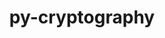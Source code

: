 ---
title: "py-cryptography"
layout: cache
categories: [package, develop]
meta: {"compilers": ["gcc@=11.4.0", "gcc@=7.5.0", "gcc@=9.4.0", "oneapi@=2024.2.1"], "num_specs": 56, "num_specs_by_stack": {"e4s": 13, "e4s-neoverse-v2": 13, "e4s-neoverse_v1": 6, "e4s-oneapi": 15, "e4s-power": 2, "radiuss": 7, "root": 56}, "oss": ["ubuntu18.04", "ubuntu20.04", "ubuntu22.04"], "platforms": ["linux"], "stacks": ["e4s", "e4s-neoverse-v2", "e4s-neoverse_v1", "e4s-oneapi", "e4s-power", "radiuss", "root"], "targets": ["neoverse_v1", "neoverse_v2", "ppc64le", "x86_64_v3"], "versions": ["41.0.7", "42.0.8", "43.0.3"]}
spec_details: [{"compiler": "gcc@=9.4.0", "hash": "3ek4sdzhn55sgbyu56qocbg4bjo46cco", "os": "ubuntu20.04", "platform": "linux", "size": "-", "stacks": ["e4s-power", "root"], "target": "ppc64le", "variants": ["build_system=python_pip"], "versions": ["43.0.3"]}, {"compiler": "gcc@=11.4.0", "hash": "4ct43ysilomx5awueyv5buaznkzkexp4", "os": "ubuntu22.04", "platform": "linux", "size": "-", "stacks": ["e4s", "root"], "target": "x86_64_v3", "variants": ["build_system=python_pip"], "versions": ["43.0.3"]}, {"compiler": "gcc@=7.5.0", "hash": "5u54a76vy6chjfumsklnjaws6jno3pfh", "os": "ubuntu18.04", "platform": "linux", "size": "-", "stacks": ["radiuss", "root"], "target": "x86_64_v3", "variants": ["build_system=python_pip"], "versions": ["43.0.3"]}, {"compiler": "gcc@=11.4.0", "hash": "6aitqr3g5dqvjqvpyanesubgume6s5oi", "os": "ubuntu22.04", "platform": "linux", "size": "-", "stacks": ["e4s-neoverse-v2", "root"], "target": "neoverse_v2", "variants": ["build_system=python_pip"], "versions": ["43.0.3"]}, {"compiler": "gcc@=11.4.0", "hash": "77q6jvnfgay2ckwug3t4zunujocmyz22", "os": "ubuntu22.04", "platform": "linux", "size": "-", "stacks": ["e4s-neoverse-v2", "root"], "target": "neoverse_v2", "variants": ["build_system=python_pip"], "versions": ["43.0.3"]}, {"compiler": "gcc@=11.4.0", "hash": "buodsnu73h6knsqpa6cbw2hx3gvv34x4", "os": "ubuntu22.04", "platform": "linux", "size": "-", "stacks": ["e4s", "root"], "target": "x86_64_v3", "variants": ["build_system=python_pip"], "versions": ["43.0.3"]}, {"compiler": "gcc@=11.4.0", "hash": "chff4plelfoofmk3wrbpv6lqg3nq2zwf", "os": "ubuntu22.04", "platform": "linux", "size": "-", "stacks": ["e4s-neoverse-v2", "root"], "target": "neoverse_v2", "variants": ["build_system=python_pip"], "versions": ["43.0.3"]}, {"compiler": "gcc@=11.4.0", "hash": "cj3l5yejpoi5rk7qhl72hj5si5dgb2al", "os": "ubuntu22.04", "platform": "linux", "size": "-", "stacks": ["e4s-neoverse-v2", "root"], "target": "neoverse_v2", "variants": ["build_system=python_pip"], "versions": ["43.0.3"]}, {"compiler": "gcc@=11.4.0", "hash": "cteyzjszi5xy4tqk3zoa4msdmkeurft7", "os": "ubuntu22.04", "platform": "linux", "size": "-", "stacks": ["e4s-neoverse_v1", "root"], "target": "neoverse_v1", "variants": ["build_system=python_pip"], "versions": ["43.0.3"]}, {"compiler": "oneapi@=2024.2.1", "hash": "d5u4rckmp2tqdn2a4y2tygv4uripbjhm", "os": "ubuntu22.04", "platform": "linux", "size": "-", "stacks": ["e4s-oneapi", "root"], "target": "x86_64_v3", "variants": ["build_system=python_pip"], "versions": ["42.0.8"]}, {"compiler": "gcc@=11.4.0", "hash": "donfommlf2t6nk4vpynjcoe22zik77v7", "os": "ubuntu22.04", "platform": "linux", "size": "-", "stacks": ["e4s", "root"], "target": "x86_64_v3", "variants": ["build_system=python_pip"], "versions": ["43.0.3"]}, {"compiler": "gcc@=11.4.0", "hash": "dwph3irrcvlrjv2zckahjpugbvh5jfon", "os": "ubuntu22.04", "platform": "linux", "size": "-", "stacks": ["e4s", "root"], "target": "x86_64_v3", "variants": ["build_system=python_pip"], "versions": ["43.0.3"]}, {"compiler": "gcc@=11.4.0", "hash": "ejhahgk47s47wrqrefg2k3rimzoz7qij", "os": "ubuntu22.04", "platform": "linux", "size": "-", "stacks": ["e4s", "root"], "target": "x86_64_v3", "variants": ["build_system=python_pip"], "versions": ["43.0.3"]}, {"compiler": "oneapi@=2024.2.1", "hash": "erjqkxh5bo2y3yqklf6pim32qymowm3o", "os": "ubuntu22.04", "platform": "linux", "size": "-", "stacks": ["e4s-oneapi", "root"], "target": "x86_64_v3", "variants": ["build_system=python_pip"], "versions": ["41.0.7"]}, {"compiler": "gcc@=11.4.0", "hash": "fc7geiqrluykjxwwydqeu6q52au33fnd", "os": "ubuntu22.04", "platform": "linux", "size": "-", "stacks": ["e4s", "root"], "target": "x86_64_v3", "variants": ["build_system=python_pip"], "versions": ["43.0.3"]}, {"compiler": "gcc@=11.4.0", "hash": "gw4fp6c7uxawnsthohp7zgxvftazebv6", "os": "ubuntu22.04", "platform": "linux", "size": "-", "stacks": ["e4s", "root"], "target": "x86_64_v3", "variants": ["build_system=python_pip"], "versions": ["43.0.3"]}, {"compiler": "oneapi@=2024.2.1", "hash": "hadbpoftmtsj54ofpf7qsjbdxmvzh5kt", "os": "ubuntu22.04", "platform": "linux", "size": "-", "stacks": ["e4s-oneapi", "root"], "target": "x86_64_v3", "variants": ["build_system=python_pip"], "versions": ["41.0.7"]}, {"compiler": "oneapi@=2024.2.1", "hash": "hbyte447borx3swwu65f5d73pzvkxdsj", "os": "ubuntu22.04", "platform": "linux", "size": "-", "stacks": ["e4s-oneapi", "root"], "target": "x86_64_v3", "variants": ["build_system=python_pip"], "versions": ["42.0.8"]}, {"compiler": "gcc@=7.5.0", "hash": "hik3evk2p6iybxj6or57pogucvanepxr", "os": "ubuntu18.04", "platform": "linux", "size": "-", "stacks": ["radiuss", "root"], "target": "x86_64_v3", "variants": ["build_system=python_pip"], "versions": ["43.0.3"]}, {"compiler": "gcc@=11.4.0", "hash": "ifpvf5g4b4j6ybkorjzzh2fal6tmbd54", "os": "ubuntu22.04", "platform": "linux", "size": "-", "stacks": ["e4s-neoverse-v2", "root"], "target": "neoverse_v2", "variants": ["build_system=python_pip"], "versions": ["43.0.3"]}, {"compiler": "gcc@=11.4.0", "hash": "ifwklhiwfz5q7itepd6ej457evofjwsf", "os": "ubuntu22.04", "platform": "linux", "size": "-", "stacks": ["e4s-neoverse-v2", "root"], "target": "neoverse_v2", "variants": ["build_system=python_pip"], "versions": ["43.0.3"]}, {"compiler": "gcc@=11.4.0", "hash": "irup3fei2pqcvjptt5ihnx462efdhrrg", "os": "ubuntu22.04", "platform": "linux", "size": "-", "stacks": ["e4s", "root"], "target": "x86_64_v3", "variants": ["build_system=python_pip"], "versions": ["43.0.3"]}, {"compiler": "oneapi@=2024.2.1", "hash": "iunxw2t4xbvsnomaifqlartuwh7oxn7c", "os": "ubuntu22.04", "platform": "linux", "size": "-", "stacks": ["e4s-oneapi", "root"], "target": "x86_64_v3", "variants": ["build_system=python_pip"], "versions": ["42.0.8"]}, {"compiler": "gcc@=11.4.0", "hash": "ix5srzt5ylxtcam6igmcmfogctcgb3t6", "os": "ubuntu22.04", "platform": "linux", "size": "-", "stacks": ["e4s-neoverse_v1", "root"], "target": "neoverse_v1", "variants": ["build_system=python_pip"], "versions": ["43.0.3"]}, {"compiler": "gcc@=11.4.0", "hash": "j4ufotkyc4y25zvqq6w3ycvfsy4msqea", "os": "ubuntu22.04", "platform": "linux", "size": "-", "stacks": ["e4s-neoverse_v1", "root"], "target": "neoverse_v1", "variants": ["build_system=python_pip"], "versions": ["43.0.3"]}, {"compiler": "gcc@=7.5.0", "hash": "jmsmr5ormc55nn3ei73a3gwp5lygjmlg", "os": "ubuntu18.04", "platform": "linux", "size": "-", "stacks": ["radiuss", "root"], "target": "x86_64_v3", "variants": ["build_system=python_pip"], "versions": ["43.0.3"]}, {"compiler": "gcc@=7.5.0", "hash": "jn4xsyhn3any6vgqoybfcvfxwyy4cw36", "os": "ubuntu18.04", "platform": "linux", "size": "-", "stacks": ["radiuss", "root"], "target": "x86_64_v3", "variants": ["build_system=python_pip"], "versions": ["43.0.3"]}, {"compiler": "gcc@=11.4.0", "hash": "kj4ugf72gocircosn7sgvlivo3kb2nn7", "os": "ubuntu22.04", "platform": "linux", "size": "-", "stacks": ["e4s-neoverse-v2", "root"], "target": "neoverse_v2", "variants": ["build_system=python_pip"], "versions": ["43.0.3"]}, {"compiler": "oneapi@=2024.2.1", "hash": "kkvjgbggo7r4odrvux2hfvicp6j2k6sm", "os": "ubuntu22.04", "platform": "linux", "size": "-", "stacks": ["e4s-oneapi", "root"], "target": "x86_64_v3", "variants": ["build_system=python_pip"], "versions": ["41.0.7"]}, {"compiler": "gcc@=11.4.0", "hash": "krll4usrt6hn2iaweza47oodt4s7cv7y", "os": "ubuntu22.04", "platform": "linux", "size": "-", "stacks": ["e4s", "root"], "target": "x86_64_v3", "variants": ["build_system=python_pip"], "versions": ["43.0.3"]}, {"compiler": "gcc@=11.4.0", "hash": "lfdqdoaslbz27l2typk6qi3qenx32imv", "os": "ubuntu22.04", "platform": "linux", "size": "-", "stacks": ["e4s", "root"], "target": "x86_64_v3", "variants": ["build_system=python_pip"], "versions": ["43.0.3"]}, {"compiler": "oneapi@=2024.2.1", "hash": "luofmvxl5r7m2tmlkluj5eefwicu4y3r", "os": "ubuntu22.04", "platform": "linux", "size": "-", "stacks": ["e4s-oneapi", "root"], "target": "x86_64_v3", "variants": ["build_system=python_pip"], "versions": ["42.0.8"]}, {"compiler": "gcc@=11.4.0", "hash": "nxwz2rhxmetwhawmwjebqkjveg4tewv6", "os": "ubuntu22.04", "platform": "linux", "size": "-", "stacks": ["e4s-neoverse_v1", "root"], "target": "neoverse_v1", "variants": ["build_system=python_pip"], "versions": ["43.0.3"]}, {"compiler": "gcc@=11.4.0", "hash": "o66qwgzjgmbqlgemrt7igzbctfpxmafo", "os": "ubuntu22.04", "platform": "linux", "size": "-", "stacks": ["e4s", "root"], "target": "x86_64_v3", "variants": ["build_system=python_pip"], "versions": ["43.0.3"]}, {"compiler": "oneapi@=2024.2.1", "hash": "ocibeqafoxqurrlhvkw54iu7ay3oqcia", "os": "ubuntu22.04", "platform": "linux", "size": "-", "stacks": ["e4s-oneapi", "root"], "target": "x86_64_v3", "variants": ["build_system=python_pip"], "versions": ["42.0.8"]}, {"compiler": "oneapi@=2024.2.1", "hash": "onnrd5jwwmrbousydua73ma7362gimlt", "os": "ubuntu22.04", "platform": "linux", "size": "-", "stacks": ["e4s-oneapi", "root"], "target": "x86_64_v3", "variants": ["build_system=python_pip"], "versions": ["42.0.8"]}, {"compiler": "gcc@=11.4.0", "hash": "otkqzyq3tpqxeglgbry6e7hwr5kdro4a", "os": "ubuntu22.04", "platform": "linux", "size": "-", "stacks": ["e4s-neoverse_v1", "root"], "target": "neoverse_v1", "variants": ["build_system=python_pip"], "versions": ["43.0.3"]}, {"compiler": "gcc@=11.4.0", "hash": "q27qtlbawfnf5rdrfq6yqrfybllfazzw", "os": "ubuntu22.04", "platform": "linux", "size": "-", "stacks": ["e4s-neoverse-v2", "root"], "target": "neoverse_v2", "variants": ["build_system=python_pip"], "versions": ["43.0.3"]}, {"compiler": "gcc@=11.4.0", "hash": "q5kch2q4bpgtw2m4eg2mpyr5pwhwioes", "os": "ubuntu22.04", "platform": "linux", "size": "-", "stacks": ["e4s-neoverse_v1", "root"], "target": "neoverse_v1", "variants": ["build_system=python_pip"], "versions": ["43.0.3"]}, {"compiler": "oneapi@=2024.2.1", "hash": "rg5lorasbwticwd7xaohlgrk6c3dx6j7", "os": "ubuntu22.04", "platform": "linux", "size": "-", "stacks": ["e4s-oneapi", "root"], "target": "x86_64_v3", "variants": ["build_system=python_pip"], "versions": ["41.0.7"]}, {"compiler": "gcc@=11.4.0", "hash": "tbgyokeeyhg4vda7iytyliw2vsdrqezw", "os": "ubuntu22.04", "platform": "linux", "size": "-", "stacks": ["e4s-neoverse-v2", "root"], "target": "neoverse_v2", "variants": ["build_system=python_pip"], "versions": ["43.0.3"]}, {"compiler": "gcc@=7.5.0", "hash": "tp24p23h22fpzzfoyilul6nquadu2nad", "os": "ubuntu18.04", "platform": "linux", "size": "-", "stacks": ["radiuss", "root"], "target": "x86_64_v3", "variants": ["build_system=python_pip"], "versions": ["43.0.3"]}, {"compiler": "oneapi@=2024.2.1", "hash": "u562tz4yabbcmvar5ndzxbrnvyxfywzm", "os": "ubuntu22.04", "platform": "linux", "size": "-", "stacks": ["e4s-oneapi", "root"], "target": "x86_64_v3", "variants": ["build_system=python_pip"], "versions": ["41.0.7"]}, {"compiler": "gcc@=7.5.0", "hash": "ujznkimhz37en7agtsdendgeyyqaibfr", "os": "ubuntu18.04", "platform": "linux", "size": "-", "stacks": ["radiuss", "root"], "target": "x86_64_v3", "variants": ["build_system=python_pip"], "versions": ["43.0.3"]}, {"compiler": "oneapi@=2024.2.1", "hash": "upkzyn4kziuq6zxwmfd2ntv3dniixiib", "os": "ubuntu22.04", "platform": "linux", "size": "-", "stacks": ["e4s-oneapi", "root"], "target": "x86_64_v3", "variants": ["build_system=python_pip"], "versions": ["41.0.7"]}, {"compiler": "oneapi@=2024.2.1", "hash": "vdufxy4joqijgkmis3rvtxfgi7os5oyn", "os": "ubuntu22.04", "platform": "linux", "size": "-", "stacks": ["e4s-oneapi", "root"], "target": "x86_64_v3", "variants": ["build_system=python_pip"], "versions": ["42.0.8"]}, {"compiler": "gcc@=11.4.0", "hash": "vikdy2ct3i4fn7y26qwz2cndunpq7arn", "os": "ubuntu22.04", "platform": "linux", "size": "-", "stacks": ["e4s-neoverse-v2", "root"], "target": "neoverse_v2", "variants": ["build_system=python_pip"], "versions": ["43.0.3"]}, {"compiler": "gcc@=9.4.0", "hash": "vsjcldcuznnqjvvasxg66nmegmvxrilq", "os": "ubuntu20.04", "platform": "linux", "size": "-", "stacks": ["e4s-power", "root"], "target": "ppc64le", "variants": ["build_system=python_pip"], "versions": ["43.0.3"]}, {"compiler": "gcc@=11.4.0", "hash": "vvnqez72ugb5reyw7kshg7dmyrap4gov", "os": "ubuntu22.04", "platform": "linux", "size": "-", "stacks": ["e4s-neoverse-v2", "root"], "target": "neoverse_v2", "variants": ["build_system=python_pip"], "versions": ["43.0.3"]}, {"compiler": "gcc@=11.4.0", "hash": "wvmcbzqcyyfw6b3wcm2up7zuuup2tt7l", "os": "ubuntu22.04", "platform": "linux", "size": "-", "stacks": ["e4s-neoverse-v2", "root"], "target": "neoverse_v2", "variants": ["build_system=python_pip"], "versions": ["43.0.3"]}, {"compiler": "gcc@=7.5.0", "hash": "wz4bmxu6eiiffpcay2ohqzjpzlyonsh3", "os": "ubuntu18.04", "platform": "linux", "size": "-", "stacks": ["radiuss", "root"], "target": "x86_64_v3", "variants": ["build_system=python_pip"], "versions": ["43.0.3"]}, {"compiler": "oneapi@=2024.2.1", "hash": "xhxa3vkr5ip3pvdq5knxfkdyesanrftu", "os": "ubuntu22.04", "platform": "linux", "size": "-", "stacks": ["e4s-oneapi", "root"], "target": "x86_64_v3", "variants": ["build_system=python_pip"], "versions": ["42.0.8"]}, {"compiler": "gcc@=11.4.0", "hash": "yob66hgbawtmtyj2cghcpox4gljswedu", "os": "ubuntu22.04", "platform": "linux", "size": "-", "stacks": ["e4s", "root"], "target": "x86_64_v3", "variants": ["build_system=python_pip"], "versions": ["43.0.3"]}, {"compiler": "gcc@=11.4.0", "hash": "zeppruxwinb7od4fa7ygacovr4pmwkd4", "os": "ubuntu22.04", "platform": "linux", "size": "-", "stacks": ["e4s", "root"], "target": "x86_64_v3", "variants": ["build_system=python_pip"], "versions": ["43.0.3"]}, {"compiler": "gcc@=11.4.0", "hash": "zftganxgdjtoutb5nvpu2zncmlx425xx", "os": "ubuntu22.04", "platform": "linux", "size": "-", "stacks": ["e4s-neoverse-v2", "root"], "target": "neoverse_v2", "variants": ["build_system=python_pip"], "versions": ["43.0.3"]}, {"compiler": "oneapi@=2024.2.1", "hash": "zmi22i4pdhi3vst3hfhcolt6og2ecnjo", "os": "ubuntu22.04", "platform": "linux", "size": "-", "stacks": ["e4s-oneapi", "root"], "target": "x86_64_v3", "variants": ["build_system=python_pip"], "versions": ["41.0.7"]}]
---